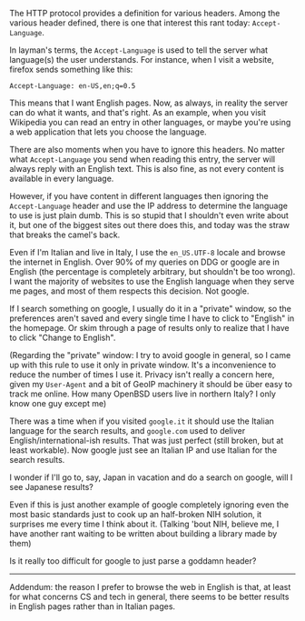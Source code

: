 The HTTP protocol provides a definition for various headers.  Among
the various header defined, there is one that interest this rant
today: `Accept-Language`.

In layman's terms, the `Accept-Language` is used to tell the server
what language(s) the user understands.  For instance, when I visit a
website, firefox sends something like this:

	Accept-Language: en-US,en;q=0.5

This means that I want English pages.  Now, as always, in reality the
server can do what it wants, and that's right.  As an example, when
you visit Wikipedia you can read an entry in other languages, or maybe
you're using a web application that lets you choose the language.

There are also moments when you have to ignore this headers.  No
matter what `Accept-Language` you send when reading this entry, the
server will always reply with an English text.  This is also fine, as
not every content is available in every language.

However, if you have content in different languages then ignoring the
`Accept-Language` header and use the IP address to determine the
language to use is just plain dumb.  This is so stupid that I
shouldn't even write about it, but one of the biggest sites out there
does this, and today was the straw that breaks the camel's back.

Even if I'm Italian and live in Italy, I use the `en_US.UTF-8` locale
and browse the internet in English.  Over 90% of my queries on DDG or
google are in English (the percentage is completely arbitrary, but
shouldn't be too wrong).  I want the majority of websites to use the
English language when they serve me pages, and most of them respects
this decision.  Not google.

If I search something on google, I usually do it in a "private"
window, so the preferences aren't saved and every single time I have
to click to "English" in the homepage.  Or skim through a page of
results only to realize that I have to click "Change to English".

(Regarding the "private" window: I try to avoid google in general, so
I came up with this rule to use it only in private window.  It's a
inconvenience to reduce the number of times I use it.  Privacy isn't
really a concern here, given my `User-Agent` and a bit of GeoIP
machinery it should be über easy to track me online.  How many OpenBSD
users live in northern Italy?  I only know one guy except me)

There was a time when if you visited `google.it` it should use the
Italian language for the search results, and `google.com` used to
deliver English/international-ish results.  That was just perfect
(still broken, but at least workable).  Now google just see an Italian
IP and use Italian for the search results.

I wonder if I'll go to, say, Japan in vacation and do a search on
google, will I see Japanese results?

Even if this is just another example of google completely ignoring
even the most basic standards just to cook up an half-broken NIH
solution, it surprises me every time I think about it.  (Talking 'bout
NIH, believe me, I have another rant waiting to be written about
building a library made by them)

Is it really too difficult for google to just parse a goddamn header?

---

Addendum: the reason I prefer to browse the web in English is that, at
least for what concerns CS and tech in general, there seems to be
better results in English pages rather than in Italian pages.

